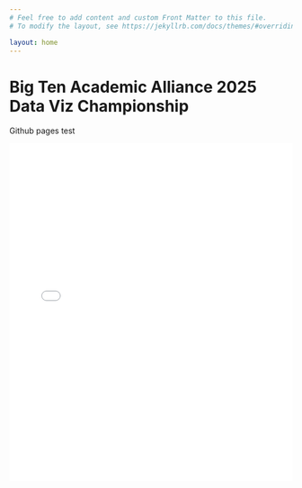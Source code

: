 ```yaml
---
# Feel free to add content and custom Front Matter to this file.
# To modify the layout, see https://jekyllrb.com/docs/themes/#overriding-theme-defaults

layout: home
---
```

# Big Ten Academic Alliance 2025 Data Viz Championship
Github pages test
<iframe src="widgets/ggplotlyHeatmap.html" height="600px" width="100%" style="border:none;"></iframe>
